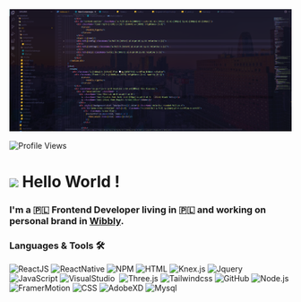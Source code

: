 <img src="https://github.com/Ilovereact-so/Ilovereact-so/blob/main/GitProfile.png" />

![Profile Views](https://komarev.com/ghpvc/?username=Ilovereact-so&color=blue)

<h1><img src="https://emojis.slackmojis.com/emojis/images/1531849430/4246/blob-sunglasses.gif?1531849430" width="30"/> Hello World ! </h1>

### I'm a 🇵🇱 Frontend Developer living in 🇵🇱 and working on personal brand in [Wibbly](https://wibbly.pl).

### Languages & Tools 🛠

![ReactJS](https://img.shields.io/badge/-ReactJS-05122A%3F?style=for-the-badge&logo=React&logoColor=white&color=%2349CCFE)
![ReactNative](https://img.shields.io/badge/-React%20Native-05122A%3F?style=for-the-badge&logo=React&logoColor=%2345D3E9&color=white)
![NPM](https://img.shields.io/badge/-npm-05122A%3F?style=for-the-badge&logo=npm&logoColor=white&color=%23FF2D2D)
![HTML](https://img.shields.io/badge/-HTML-05122A%3F?style=for-the-badge&logo=HTML5&logoColor=white&color=%23F96E3A)
![Knex.js](https://img.shields.io/badge/-knex.js-05122A%3F?style=for-the-badge&logo=knex.js&logoColor=%23D66E32&color=white)
![Jquery](https://img.shields.io/badge/-Jquery-05122A%3F?style=for-the-badge&logo=Jquery&logoColor=black&color=%23DFDFDF)
![JavaScript](https://img.shields.io/badge/-JavaScript-05122A%3F?style=for-the-badge&logo=JavaScript&logoColor=black&color=%23EEE350)
![VisualStudio](https://img.shields.io/badge/-Visual%20Studio-05122A%3F?style=for-the-badge&logo=Visual%20Studio&logoColor=white&color=%235CCCDE)&nbsp;
![Three.js](https://img.shields.io/badge/-Three.js-05122A%3F?style=for-the-badge&logo=three.js&logoColor=white&labelColor=black&color=black)
![Tailwindcss](https://img.shields.io/badge/-TailwindCSS-05122A%3F?style=for-the-badge&logo=tailwindcss&logoColor=white&color=%2349CCFE)
![GitHub](https://img.shields.io/badge/-GitHub-05122A%3F?style=for-the-badge&logo=GitHub&logoColor=white&color=%23414141)
![Node.js](https://img.shields.io/badge/-NodeJS-05122A%3F?style=for-the-badge&logo=Node.JS&logoColor=white&color=%235DC759)
![FramerMotion](https://img.shields.io/badge/-Framer%20Motion-05122A%3F?style=for-the-badge&logo=Framer&logoColor=black&color=white)
![CSS](https://img.shields.io/badge/-CSS-05122A%3F?style=for-the-badge&logo=CSS3&logoColor=white&color=%23218ACF)
![AdobeXD](https://img.shields.io/badge/-Adobe%20XD-05122A%3F?style=for-the-badge&logo=Adobe%20XD&logoColor=%23991FC4&color=white)
![Mysql](https://img.shields.io/badge/-Mysql-05122A%3F?style=for-the-badge&logo=Mysql&logoColor=white&color=%23D66E32)

